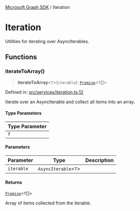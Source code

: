 [Microsoft Graph SDK](README.md) / Iteration

# Iteration

Utilities for iterating over AsyncIterables.

## Functions

### iterateToArray()

> **iterateToArray**\<`T`\>(`iterable`): [`Promise`](https://developer.mozilla.org/docs/Web/JavaScript/Reference/Global_Objects/Promise)\<`T`[]\>

Defined in: [src/services/iteration.ts:12](https://github.com/Future-Secure-AI/microsoft-graph/blob/main/src/services/iteration.ts#L12)

Iterate over an AsyncIterable and collect all items into an array.

#### Type Parameters

| Type Parameter |
| ------ |
| `T` |

#### Parameters

| Parameter | Type | Description |
| ------ | ------ | ------ |
| `iterable` | `AsyncIterable`\<`T`\> |  |

#### Returns

[`Promise`](https://developer.mozilla.org/docs/Web/JavaScript/Reference/Global_Objects/Promise)\<`T`[]\>

Array of items collected from the iterable.
